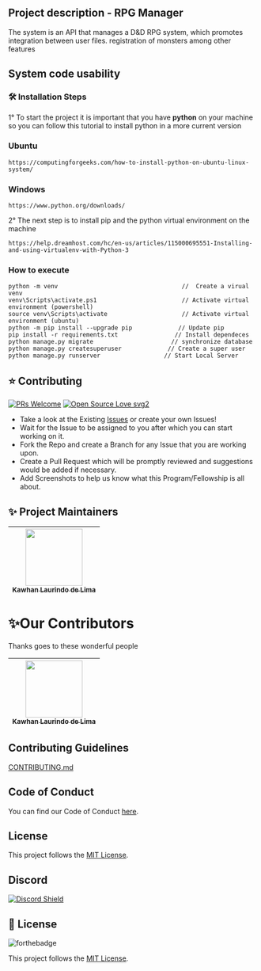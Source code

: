 ## Project description - RPG Manager
<p>The system is an API that manages a D&D RPG system, which promotes integration between user files. registration of monsters among other features</p>

## System code usability

### 🛠️ Installation Steps


1° To start the project it is important that you have __python__ on your machine so you can follow this tutorial to install python in a more current version 

### Ubuntu 

```
https://computingforgeeks.com/how-to-install-python-on-ubuntu-linux-system/
```

### Windows

```
https://www.python.org/downloads/
```

2° The next step is to install pip and the python virtual environment on the machine

```
https://help.dreamhost.com/hc/en-us/articles/115000695551-Installing-and-using-virtualenv-with-Python-3
```

### How to execute

```
python -m venv                                   //  Create a virual venv
venv\Scripts\activate.ps1                        // Activate virtual environment (powershell)
source venv\Scripts\activate                     // Activate virtual environment (ubuntu)
python -m pip install --upgrade pip             // Update pip
pip install -r requirements.txt                // Install dependeces
python manage.py migrate                      // synchronize database
python manage.py createsuperuser             // Create a super user
python manage.py runserver                  // Start Local Server
```

## ⭐ Contributing

[![PRs Welcome](https://img.shields.io/badge/PRs-welcome-brightgreen.svg?style=flat-square)](http://makeapullrequest.com)
[![Open Source Love svg2](https://badges.frapsoft.com/os/v2/open-source.svg?v=103)](https://github.com/ellerbrock/open-source-badges/)

-   Take a look at the Existing [Issues]() or create your own Issues!
-   Wait for the Issue to be assigned to you after which you can start working on it.
-   Fork the Repo and create a Branch for any Issue that you are working upon.
-   Create a Pull Request which will be promptly reviewed and suggestions would be added if necessary.
-   Add Screenshots to help us know what this Program/Fellowship is all about.

## ✨ Project Maintainers

| [<img src="https://avatars.githubusercontent.com/u/69232156?v=4" width=115><br><sub>Kawhan Laurindo de Lima</sub>](https://github.com/Kawhan) | 
| :---: | 



# ✨Our Contributors

Thanks goes to these wonderful people

<!-- ALL-CONTRIBUTORS-LIST:START - Do not remove or modify this section -->

| [<img src="https://avatars.githubusercontent.com/u/69232156?v=4" width=115><br><sub>Kawhan Laurindo de Lima</sub>](https://github.com/Kawhan) | 
| :---: | 

## Contributing Guidelines

[CONTRIBUTING.md](/CONTRIBUTING.md)

## Code of Conduct

You can find our Code of Conduct [here](/CODE_OF_CONDUCT.md).

## License

This project follows the [MIT License](/LICENSE).

## Discord

[![Discord Shield]()]()

## 📃 License

![forthebadge](https://github.com/Kawhan/Octobear-RP-manager/blob/master/LICENSE)

This project follows the [MIT License](/LICENSE).
